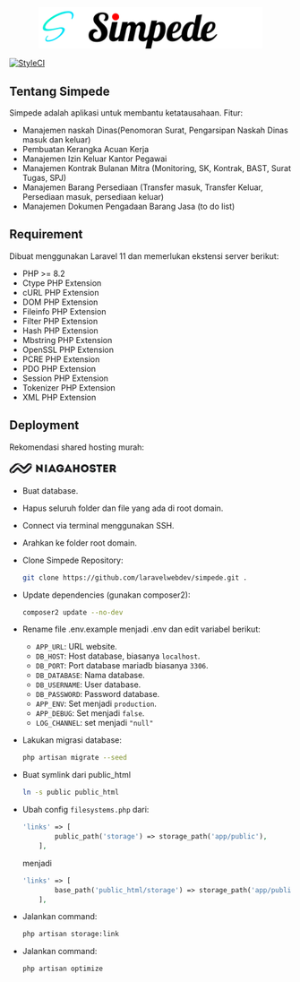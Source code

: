 <p align="center"><a href="https://laravel.com" target="_blank"><img src="resources/img/logo.svg" width="400" alt="Simpede Logo"></a></p>

[![StyleCI](https://github.styleci.io/repos/840671846/shield?branch=main)](https://github.styleci.io/repos/840671846?branch=main)

## Tentang Simpede

Simpede adalah aplikasi untuk membantu ketatausahaan. Fitur:

- Manajemen naskah Dinas(Penomoran Surat, Pengarsipan Naskah Dinas masuk dan keluar)
- Pembuatan Kerangka Acuan Kerja
- Manajemen Izin Keluar Kantor Pegawai
- Manajemen Kontrak Bulanan Mitra (Monitoring, SK, Kontrak, BAST, Surat Tugas, SPJ)
- Manajemen Barang Persediaan (Transfer masuk, Transfer Keluar, Persediaan masuk, persediaan keluar)
- Manajemen Dokumen Pengadaan Barang Jasa (to do list)


## Requirement

Dibuat menggunakan Laravel 11 dan memerlukan ekstensi server berikut:
- PHP >= 8.2
- Ctype PHP Extension
- cURL PHP Extension
- DOM PHP Extension
- Fileinfo PHP Extension
- Filter PHP Extension
- Hash PHP Extension
- Mbstring PHP Extension
- OpenSSL PHP Extension
- PCRE PHP Extension
- PDO PHP Extension
- Session PHP Extension
- Tokenizer PHP Extension
- XML PHP Extension

## Deployment

Rekomendasi shared hosting murah: 
<p><a href="https://niagahoster.co.id?REFERRALCODE=NH8UMUMHSEQ5" target="_blank">

<svg width="192" height="30" viewBox="0 0 192 30" fill="none" xmlns="http://www.w3.org/2000/svg">
<g clip-path="url(#clip0_36_51281)">
<path d="M18.3896 7.14721C16.0792 6.19043 13.4834 6.19043 11.173 7.14721C11.0239 7.21015 10.8748 7.27759 10.7257 7.34702C10.3656 7.51981 10.0169 7.71568 9.6818 7.93348C9.11767 8.29964 8.59396 8.72515 8.11953 9.20281L1.67492 15.6789C0.695779 16.6623 0.14502 17.9978 0.14502 19.389C0.14502 22.2664 2.50111 24.6341 5.36432 24.6341C5.36496 24.6341 5.36556 24.6341 5.36621 24.6341C5.42934 24.6341 5.49246 24.6341 5.55559 24.6306C4.01639 24.063 2.9873 22.5819 2.9873 20.9342C2.9873 19.8575 3.42681 18.8265 4.20255 18.0836L9.59137 12.6696L10.163 12.0927L10.3564 11.8983L10.5761 11.677C10.7103 11.5438 10.8493 11.4166 10.9931 11.2954C13.2204 9.34199 16.0796 8.26652 19.0358 8.27017C19.5175 8.26997 19.9988 8.298 20.4773 8.35409C19.8361 7.86309 19.1343 7.45747 18.3896 7.14721ZM40.2296 9.70535C39.1515 7.0392 36.0825 5.7354 33.4286 6.81601L33.3615 6.84398C33.088 6.95948 32.8249 7.09855 32.5751 7.2596C32.2587 7.46327 31.9653 7.70074 31.6998 7.96795L27.757 11.9308L27.1878 12.5008C27.1704 12.5178 27.153 12.5347 27.1351 12.5507C26.453 13.1818 25.3825 13.1596 24.7268 12.5008L21.7021 9.46108C19.44 8.91583 17.0652 9.07868 14.8977 9.92765C16.4338 9.95382 17.9006 10.5814 18.9841 11.676L24.2148 16.9322C25.1718 17.8915 26.7439 17.8915 27.7008 16.9322L34.1578 10.4432C34.2205 10.3802 34.2881 10.3221 34.3591 10.2693C35.069 9.6582 35.9732 9.3221 36.9077 9.3221C38.5644 9.3221 40.0502 10.3783 40.6014 11.9483C40.6059 11.8589 40.6079 11.77 40.6079 11.6805C40.6099 11.0036 40.4812 10.3325 40.2286 9.70485L40.2296 9.70535ZM36.9101 10.1984C36.7337 10.1982 36.5577 10.2136 36.3838 10.2444C36.4678 10.3029 36.5468 10.3689 36.6194 10.4417C36.9459 10.7695 37.1294 11.2146 37.1294 11.6783C37.1294 12.142 36.9459 12.5871 36.6194 12.9149L30.2031 19.3645L30.1619 19.4054C30.0485 19.5193 29.9317 19.6277 29.8114 19.7306C27.5696 21.7413 24.6666 22.8516 21.6619 22.8477C21.2135 22.8479 20.7655 22.8237 20.3198 22.7754C22.9622 24.7486 26.4469 25.1977 29.4993 23.9583C29.6623 23.8917 29.8227 23.821 29.9804 23.7465C30.9615 23.2824 31.8548 22.6504 32.6204 21.8787L38.8815 15.5894L39.0804 15.3896C39.1505 15.319 39.2186 15.2468 39.2842 15.1729C39.7172 14.6302 39.9533 13.955 39.9533 13.2596C39.9533 11.5814 38.5788 10.2004 36.9091 10.2004C36.9082 10.2004 36.9077 10.2004 36.9072 10.2004L36.9101 10.1984ZM25.8954 21.1524C24.3402 21.1385 22.8511 20.5102 21.7523 19.4039L16.5464 14.1727C16.081 13.6987 15.447 13.4291 14.7843 13.4235C14.1292 13.4207 13.4996 13.6821 13.0376 14.1487L11.5016 15.6934L10.8554 16.3427L9.35376 17.8524L8.73091 18.4783L7.70247 19.5143L6.78335 20.4385L6.59898 20.6243C6.27279 20.9523 5.82984 21.1367 5.36844 21.1367C4.90706 21.1367 4.46412 20.9523 4.13793 20.6243C4.05581 20.5423 3.98225 20.452 3.91823 20.3551C3.88184 20.5454 3.86355 20.7387 3.86355 20.9325C3.86355 22.6109 5.23707 23.9924 6.90716 23.9937C7.02141 23.9937 7.13554 23.9874 7.24912 23.9747C7.8959 23.9014 8.50248 23.6211 8.97898 23.1755C8.9924 23.163 9.00582 23.1505 9.01874 23.137L9.0585 23.0975L9.11118 23.0446L10.8072 21.3397L13.5635 18.5697C14.2408 17.904 15.341 17.9103 16.0106 18.5837L19.0925 21.6808C21.3603 22.2062 23.7349 22.0219 25.8954 21.1524Z" fill="#1D1E20"/>
<path d="M55.8846 8.7361V15.4179L49.0249 8.67966H47.7654V22.3681H51.3503V15.6677L58.1888 22.3876H59.432V8.7361H55.8846Z" fill="#1D1E20"/>
<path d="M66.9296 22.3944V8.76245H63.4927V11.8002H63.4988V19.3372H63.4927V22.3944H66.9296Z" fill="#1D1E20"/>
<path d="M77.1115 8.57022H75.6201L69.5152 21.8715L69.282 22.3775H72.9045L73.6997 20.6641H79.0486L79.8438 22.3775H83.4664L83.2348 21.8715L77.1115 8.57022ZM74.8249 17.6844L76.356 14.1012L77.9251 17.6844H74.8249Z" fill="#1D1E20"/>
<path d="M97.2579 14.6062H90.8454V17.6244H93.7287C93.1085 18.9292 92.2172 19.2994 90.8219 19.2994C88.7679 19.2994 87.4499 17.8192 87.4499 15.5603C87.4499 13.4762 88.6321 11.7638 90.8219 11.7638C92.1976 11.7638 93.0895 12.2314 93.651 13.3998H97.0622C96.4029 10.0114 93.5542 8.5897 90.8219 8.57022C87.3727 8.57022 83.8844 10.9071 83.8625 15.5638C83.8821 20.218 87.3699 22.5354 90.8219 22.5354C93.3216 22.5354 95.899 21.4449 96.8681 18.6015C97.3328 17.2747 97.3328 15.9694 97.2579 14.6062Z" fill="#1D1E20"/>
<path d="M105.89 8.57022H104.399L98.2933 21.8715L98.0618 22.3775H101.684L102.48 20.6641H107.828L108.624 22.3775H112.247L112.012 21.8715L105.89 8.57022ZM103.604 17.6844L105.135 14.1012L106.704 17.6844H103.604Z" fill="#1D1E20"/>
<path d="M121.576 8.76245V13.7079H117.391V8.76245H113.844V22.3944H117.391V16.922H121.576V22.3944H125.123V8.76245H121.576Z" fill="#1D1E20"/>
<path d="M127.715 15.5842C127.715 25.029 141.629 25.029 141.629 15.5842C141.629 6.15831 127.715 6.15831 127.715 15.5842ZM131.28 15.5842C131.28 10.6762 138.083 10.6762 138.083 15.5842C138.083 20.5306 131.28 20.5306 131.28 15.5842Z" fill="#1D1E20"/>
<path d="M148.975 14.2697C147.754 14.1333 146.747 13.9201 146.824 12.887C146.94 11.2705 150.584 11.1146 150.584 12.926H153.878C153.955 7.04437 143.413 7.04437 143.53 12.926C143.568 15.8857 145.506 16.8983 148.451 17.1126C149.807 17.1905 150.931 17.4048 150.931 18.3615C150.931 19.96 146.687 19.939 146.687 18.2056H143.334C143.257 24.2041 154.303 24.1067 154.303 18.3809C154.304 14.9691 151.668 14.5594 148.975 14.2697Z" fill="#1D1E20"/>
<path d="M155.512 8.76245V11.8781H158.843V22.3944H162.273V11.8781H165.586V8.76245H155.512Z" fill="#1D1E20"/>
<path d="M171.139 19.2983V16.903H175.751V13.8058H171.139V11.8776H176.159V8.76245H167.69V22.3944H176.333V19.2973L171.139 19.2983Z" fill="#1D1E20"/>
<path d="M188.139 17.5649C191.57 15.228 190.601 8.78194 185.271 8.76245H179.321V22.3944H182.791V18.3826H184.594L186.92 22.3944H191.105L190.795 21.8884L188.139 17.5649ZM185.271 15.2865H182.791V11.8781C183.605 11.8781 184.457 11.8586 185.271 11.8781C187.248 11.8976 187.151 15.2865 185.271 15.2865Z" fill="#1D1E20"/>
</g>
<defs>
<clipPath id="clip0_36_51281">
<rect width="191.25" height="30" fill="#1D1E20"/>
</clipPath>
</defs>
</svg>
</a></p>

- Buat database.
- Hapus seluruh folder dan file yang ada di root domain.
- Connect via terminal menggunakan SSH.
- Arahkan ke folder root domain.
- Clone Simpede Repository: 
    ```bash
    git clone https://github.com/laravelwebdev/simpede.git .
    ```
- Update dependencies (gunakan composer2):
    ```bash
    composer2 update --no-dev
    ```
- Rename file .env.example menjadi .env dan edit variabel berikut:
    * `APP_URL`: URL website.
    * `DB_HOST`: Host database, biasanya `localhost`.
    * `DB_PORT`: Port database mariadb biasanya `3306`.
    * `DB_DATABASE`: Nama database.
    * `DB_USERNAME`: User database.
    * `DB_PASSWORD`: Password database.
    * `APP_ENV`: Set menjadi `production`.
    * `APP_DEBUG`: Set menjadi `false`.
    * `LOG_CHANNEL`: set menjadi `"null"`
- Lakukan migrasi database:
    ```bash
    php artisan migrate --seed
    ```
- Buat symlink dari public_html
    ```bash
    ln -s public public_html
    ```
-  Ubah config `filesystems.php` dari:

    ```php
    'links' => [
            public_path('storage') => storage_path('app/public'),
        ],
    ```
    menjadi
    ```php
    'links' => [
            base_path('public_html/storage') => storage_path('app/public'),
        ],
    ```
- Jalankan command:
    ```bash
    php artisan storage:link
    ```
- Jalankan command:
    ```bash
    php artisan optimize
    ```




